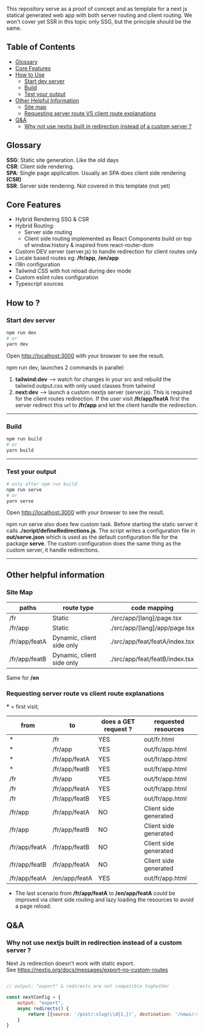 This repository serve as a proof of concept and as template for a next js statical generated web app with both server
routing and client routing.
We won't cover yet SSR in this topic only SSG, but the principle should be the same.


## Table of Contents
- [Glossary](#glossary)
- [Core Features](#core-features)
- [How to Use](#how-to-use)
  - [Start dev server](#start-dev-server)
  - [Build](#build)
  - [Test your output](#test-your-output)
- [Other Helpful Information](#other-helpful-information)
  - [Site map](#site-map)
  - [Requesting server route VS client route explanations](#requesting-server-route-vs-client-route-explanations)
- [Q&A](#qa)
    - [Why not use nextjs built in redirection instead of a custom server ?](#why-not-use-nextjs-built-in-redirection-instead-of-a-custom-server-)



## Glossary

**SSG**: Static site generation. Like the old days <br/>
**CSR**: Client side rendering. <br/>
**SPA**: Single page application. Usually an SPA does client side rendering **(CSR)** <br/>
**SSR**: Server side rendering. Not covered in this template (not yet)

## Core Features

- Hybrid Rendering SSG & CSR
- Hybrid Routing:
    - Server side routing
    - Client side routing implemented as React Components build on top of window.history & inspired from
      react-router-dom
- Custom DEV server (server.js) to handle redirection for client routes only
- Locale based routes eg: **/fr/app**, **/en/app**
- i18n configuration
- Tailwind CSS with hot reload during dev mode
- Custom eslint rules configuration
- Typescript sources

## How to ?

### Start dev server

```bash
npm run dev
# or
yarn dev
```

Open [http://localhost:3000](http://localhost:3000) with your browser to see the result.

npm run dev, launches 2 commands in parallel:

1) **tailwind:dev** --> watch for changes in your src and rebuild the tailwind.output.css with only used classes from
   tailwind
2) **next:dev** -->  launch a custom nextjs server (server.js). This is required for the client routes redirection. If
   the user visit **/fr/app/featA** first the server redirect this url to **/fr/app** and let the client handle the
   redirection.

___

### Build

```bash
npm run build
# or
yarn build
```

___

### Test your output

```bash
# only after npm run build
npm run serve
# or
yarn serve
```

Open [http://localhost:3000](http://localhost:3000) with your browser to see the result.

npm run serve also does few custom task. Before starting the static server it calls **./script/defineRedirections.js**.
The script writes a configuration file in **out/serve.json** which is used as the default configuration file for the
package **serve**. The custom configuration does the same thing as the custom server, it handle redirections.
___

## Other helpful information

### Site Map

| paths         | route type                | code mapping                   |
|---------------|---------------------------|--------------------------------|
| /fr           | Static                    | ./src/app/[lang]/page.tsx      |
| /fr/app       | Static                    | ./src/app/[lang]/app/page.tsx  |
| /fr/app/featA | Dynamic, client side only | ./src/app/feat/featA/index.tsx |
| /fr/app/featB | Dynamic, client side only | ./src/app/feat/featB/index.tsx |

Same for <strong>/en</strong>

### Requesting server route vs client route explanations

<strong>*</strong> = first visit;

| from          | to            | does a GET request ? | requested  resources  |
|---------------|---------------|----------------------|-----------------------|
| *             | /fr           | YES                  | out/fr.html           |
| *             | /fr/app       | YES                  | out/fr/app.html       |
| *             | /fr/app/featA | YES                  | out/fr/app.html       |
| *             | /fr/app/featB | YES                  | out/fr/app.html       |
| /fr           | /fr/app       | YES                  | out/fr/app.html       |
| /fr           | /fr/app/featA | YES                  | out/fr/app.html       |
| /fr           | /fr/app/featB | YES                  | out/fr/app.html       |
| /fr/app       | /fr/app/featA | NO                   | Client side generated |
| /fr/app       | /fr/app/featB | NO                   | Client side generated |
| /fr/app/featA | /fr/app/featB | NO                   | Client side generated |
| /fr/app/featB | /fr/app/featA | NO                   | Client side generated |
| /fr/app/featA | /en/app/featA | YES                  | out/fr/app.html       |

* The last scenario from **/fr/app/featA** to **/en/app/featA** could be improved via client side routing and lazy
  loading the resources to avoid a page reload. 


## Q&A

### Why not use nextjs built in redirection instead of a custom server ?

Next Js redirection doesn't work with static export.  
See https://nextjs.org/docs/messages/export-no-custom-routes
```js

// output: "export" & redirects are not compatible toghether

const nextConfig = {
    output: "export",
    async redirects() {
        return [{source: '/post/:slug(\\d{1,})', destination: '/news/:slug'}],
    }
}
```

